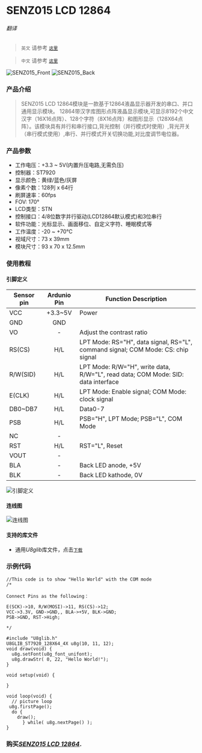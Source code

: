 # SENZ015 LCD 12864

###### 翻译

> `英文` 请参考 [`这里`](https://github.com/njustcjj/SENZ015-LCD-12864/blob/master/README.md)

> `中文` 请参考 [`这里`](https://github.com/njustcjj/SENZ015-LCD-12864/blob/master/README_CN.md)

![](https://github.com/njustcjj/SENZ015-LCD-12864/blob/master/pic/SENZ015_Front.jpg "SENZ015_Front")
![](https://github.com/njustcjj/SENZ015-LCD-12864/blob/master/pic/SENZ015_Back.jpg "SENZ015_Back")


### 产品介绍

> SENZ015 LCD 12864模块是一款基于12864液晶显示器开发的串口、并口通用显示模块。
12864带汉字库图形点阵液晶显示模块,可显示8192个中文汉字（16X16点阵）、128个字符（8X16点阵）和图形显示（128X64点阵）。该模块具有并行和串行接口,背光控制（并行模式时使用）,背光开关（串行模式使用）,串行、并行模式开关切换功能,对比度调节电位器。


### 产品参数

- 工作电压：+3.3 ~ 5V(内置升压电路,无需负压)
- 控制器：ST7920
- 显示颜色：黄绿/蓝色/灰屏
- 像素个数：128列 x 64行
- 刷屏速率：60fps
- FOV: 170°
- LCD类型：STN
- 控制接口：4/8位数字并行驱动(LCD12864默认模式)和3位串行
- 软件功能：光标显示、画面移位、自定义字符、睡眠模式等
- 工作温度：-20 ~ +70℃
- 视域尺寸：73 x 39mm
- 模块尺寸：93 x 70 x 12.5mm


### 使用教程

#### 引脚定义

|Sensor pin|Ardunio Pin|Function Description|
|-|:-:|-|
|VCC|+3.3~5V|Power|
|GND|GND||
|VO|-|Adjust the contrast ratio|
|RS(CS)|H/L|LPT Mode: RS="H",  data signal, RS="L",  command signal; COM Mode: CS: chip signal|
|R/W(SID)|H/L|LPT Mode: R/W="H", write data, R/W="L", read data; COM Mode: SID: data interface|
|E(CLK)|H/L|LPT Mode: Enable signal; COM Mode: clock signal|
|DB0~DB7|H/L|Data0-7|
|PSB|H/L|PSB="H", LPT Mode; PSB="L", COM Mode|
|NC|-||
|RST|H/L|RST="L", Reset|
|VOUT|-||
|BLA|-|Back LED anode, +5V|
|BLK|-|Back LED kathode, 0V|


![](https://github.com/njustcjj/SENZ015-LCD-12864/blob/master/pic/SENZ015_pin.jpg "引脚定义") 


#### 连线图

![](https://github.com/njustcjj/SENZ015-LCD-12864/blob/master/pic/SENZ015_connect.png "连线图") 


#### 支持的库文件
- 通用*U8glib*库文件，点击[`下载`](http://https://bintray.com/olikraus/u8glib/download_file?file_path=u8glib_arduino_v1.18.1.zip)


### 示例代码

	//This code is to show "Hello World" with the COM mode
	/*

	Connect Pins as the following：

	E(SCK)->10, R/W(MOSI)->11, RS(CS)->12;
	VCC->3.3V, GND->GND,, BLA->+5V, BLK->GND;
	PSB->GND, RST->High;

	*/

	#include "U8glib.h"
	U8GLIB_ST7920_128X64_4X u8g(10, 11, 12); 
	void draw(void) {
	  u8g.setFont(u8g_font_unifont);
	  u8g.drawStr( 0, 22, "Hello World!");
	}

	void setup(void) {

	}

	void loop(void) {
	  // picture loop
 	 u8g.firstPage();  
	  do {
	    draw();
		  } while( u8g.nextPage() );
	}



### 购买[*SENZ015 LCD 12864*](https://www.ebay.com/).